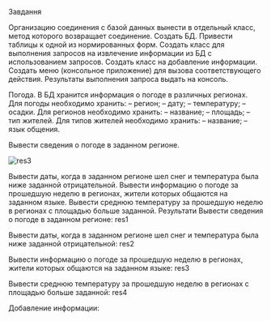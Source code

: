 Завдання

Организацию соединения с базой данных вынести в отдельный класс, метод которого возвращает соединение. Создать БД. Привести таблицы к одной из нормированных форм. Создать класс для выполнения запросов на извлечение информации из БД с использованием запросов. Создать класс на добавление информации. Создать меню (консольное приложение) для вызова соответствующего действия. Результаты выполнения запроса выдать на консоль.

Погода. В БД хранится информация о погоде в различных регионах. Для погоды необходимо хранить: – регион; – дату; – температуру; – осадки. Для регионов необходимо хранить: – название; – площадь; – тип жителей. Для типов жителей необходимо хранить: – название; – язык общения.

Вывести сведения о погоде в заданном регионе.

![res3](https://github.com/DarkRimo/l4/assets/138011448/b12f7b08-9424-4a94-9762-be9c54bfe644)


Вывести даты, когда в заданном регионе шел снег и температура была ниже заданной отрицательной.
Вывести информацию о погоде за прошедшую неделю в регионах, жители которых общаются на заданном языке.
Вывести среднюю температуру за прошедшую неделю в регионах с площадью больше заданной.
Результати Вывести сведения о погоде в заданном регионе: res1

Вывести даты, когда в заданном регионе шел снег и температура была ниже заданной отрицательной: res2

Вывести информацию о погоде за прошедшую неделю в регионах, жители которых общаются на заданном языке: res3

Вывести среднюю температуру за прошедшую неделю в регионах с площадью больше заданной: res4

Добавление информации:
